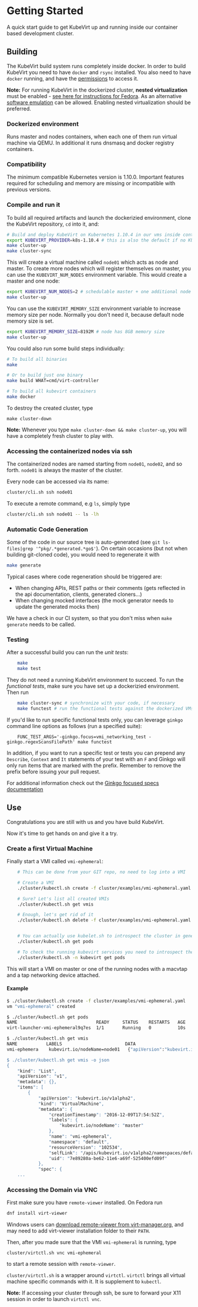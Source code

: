 # Getting Started

A quick start guide to get KubeVirt up and running inside our container based
development cluster.

## Building

The KubeVirt build system runs completely inside docker. In order to build
KubeVirt you need to have `docker` and `rsync` installed. You also need to have `docker`
running, and have the [permissions](https://docs.docker.com/install/linux/linux-postinstall/#manage-docker-as-a-non-root-user) to access it.

**Note:** For running KubeVirt in the dockerized cluster, **nested
virtualization** must be enabled - [see here for instructions for Fedora](https://docs.fedoraproject.org/quick-docs/en-US/using-nested-virtualization-in-kvm.html).
As an alternative [software emulation](software-emulation.md) can be allowed.
Enabling nested virtualization should be preferred.

### Dockerized environment

Runs master and nodes containers, when each one of them run virtual machine via QEMU.
In additional it runs dnsmasq and docker registry containers.

### Compatibility

The minimum compatible Kubernetes version is 1.10.0. Important features required
for scheduling and memory are missing or incompatible with previous versions.

### Compile and run it

To build all required artifacts and launch the
dockerizied environment, clone the KubeVirt repository, `cd` into it, and:

```bash
# Build and deploy KubeVirt on Kubernetes 1.10.4 in our vms inside containers
export KUBEVIRT_PROVIDER=k8s-1.10.4 # this is also the default if no KUBEVIRT_PROVIDER is set
make cluster-up
make cluster-sync
```

This will create a virtual machine called `node01` which acts as node and master. To create
more nodes which will register themselves on master, you can use the
`KUBEVIRT_NUM_NODES` environment variable. This would create a master and one
node:

```bash
export KUBEVIRT_NUM_NODES=2 # schedulable master + one additional node
make cluster-up
```

You can use the `KUBEVIRT_MEMORY_SIZE` environment 
variable to increase memory size per node. Normally you don't need it, 
because default node memory size is set.

```bash
export KUBEVIRT_MEMORY_SIZE=8192M # node has 8GB memory size
make cluster-up
```

You could also run some build steps individually:

```bash
# To build all binaries
make

# Or to build just one binary
make build WHAT=cmd/virt-controller

# To build all kubevirt containers
make docker
```

To destroy the created cluster, type

```
make cluster-down
```

**Note:** Whenever you type `make cluster-down && make cluster-up`, you will
have a completely fresh cluster to play with.

### Accessing the containerized nodes via ssh

The containerized nodes are named starting from `node01`, `node02`, and so
forth. `node01` is always the master of the cluster.

Every node can be accessed via its name:

```bash
cluster/cli.sh ssh node01
```

To execute a remote command, e.g `ls`, simply type

```bash
cluster/cli.sh ssh node01 -- ls -lh
```

### Automatic Code Generation

Some of the code in our source tree is auto-generated (see `git ls-files|grep '^pkg/.*generated.*go$'`).
On certain occasions (but not when building git-cloned code), you would need to regenerate it
with

```bash
make generate
```

Typical cases where code regeneration should be triggered are:

 * When changing APIs, REST paths or their comments (gets reflected in the api documentation, clients, generated cloners...)
 * When changing mocked interfaces (the mock generator needs to update the generated mocks then)

 We have a check in our CI system, so that you don't miss when `make generate` needs to be called.

### Testing

After a successful build you can run the *unit tests*:

```bash
    make
    make test
```

They do not need a running KubeVirt environment to succeed.
To run the *functional tests*, make sure you have set
up a dockerizied environment. Then run

```bash
    make cluster-sync # synchronize with your code, if necessary
    make functest # run the functional tests against the dockerized VMs
```

If you'd like to run specific functional tests only, you can leverage `ginkgo`
command line options as follows (run a specified suite):

```
    FUNC_TEST_ARGS='-ginkgo.focus=vmi_networking_test -ginkgo.regexScansFilePath' make functest
```

In addition, if you want to run a specific test or tests you can prepend any `Describe`,
`Context` and `It` statements of your test with an `F` and Ginkgo will only run items
that are marked with the prefix. Remember to remove the prefix before issuing
your pull request.

For additional information check out the [Ginkgo focused specs documentation](http://onsi.github.io/ginkgo/#focused-specs)

## Use

Congratulations you are still with us and you have build KubeVirt.

Now it's time to get hands on and give it a try.

### Create a first Virtual Machine

Finally start a VMI called `vmi-ephemeral`:

```bash
    # This can be done from your GIT repo, no need to log into a VMI

    # Create a VMI
    ./cluster/kubectl.sh create -f cluster/examples/vmi-ephemeral.yaml

    # Sure? Let's list all created VMIs
    ./cluster/kubectl.sh get vmis

    # Enough, let's get rid of it
    ./cluster/kubectl.sh delete -f cluster/examples/vmi-ephemeral.yaml


    # You can actually use kubelet.sh to introspect the cluster in general
    ./cluster/kubectl.sh get pods

    # To check the running kubevirt services you need to introspect the `kubevirt` namespace:
    ./cluster/kubectl.sh -n kubevirt get pods
```

This will start a VMI on master or one of the running nodes with a macvtap and a
tap networking device attached.

#### Example

```bash
$ ./cluster/kubectl.sh create -f cluster/examples/vmi-ephemeral.yaml
vm "vmi-ephemeral" created

$ ./cluster/kubectl.sh get pods
NAME                              READY     STATUS    RESTARTS   AGE
virt-launcher-vmi-ephemeral9q7es  1/1       Running   0          10s

$ ./cluster/kubectl.sh get vmis
NAME           LABELS                        DATA
vmi-ephemera    kubevirt.io/nodeName=node01   {"apiVersion":"kubevirt.io/v1alpha2","kind":"VMI","...

$ ./cluster/kubectl.sh get vmis -o json
{
    "kind": "List",
    "apiVersion": "v1",
    "metadata": {},
    "items": [
        {
            "apiVersion": "kubevirt.io/v1alpha2",
            "kind": "VirtualMachine",
            "metadata": {
                "creationTimestamp": "2016-12-09T17:54:52Z",
                "labels": {
                    "kubevirt.io/nodeName": "master"
                },
                "name": "vmi-ephemeral",
                "namespace": "default",
                "resourceVersion": "102534",
                "selfLink": "/apis/kubevirt.io/v1alpha2/namespaces/default/virtualmachineinstances/testvm",
                "uid": "7e89280a-be62-11e6-a69f-525400efd09f"
            },
            "spec": {
    ...
```

### Accessing the Domain via VNC

First make sure you have `remote-viewer` installed. On Fedora run

```bash
dnf install virt-viewer
```

Windows users can [download remote-viewer from virt-manager.org](https://virt-manager.org/download/), and may need
to add virt-viewer installation folder to their `PATH`.

Then, after you made sure that the VMI `vmi-ephemeral` is running, type

```
cluster/virtctl.sh vnc vmi-ephemeral
```

to start a remote session with `remote-viewer`.

`cluster/virtctl.sh` is a wrapper around `virtctl`. `virtctl` brings all
virtual machine specific commands with it. It is supplement to `kubectl`.

**Note:** If accessing your cluster through ssh, be sure to forward your X11 session in order to launch `virtctl vnc`.
